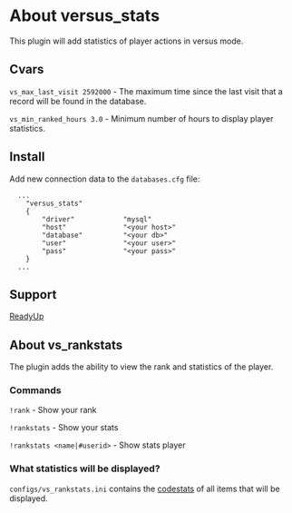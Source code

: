 # About versus_stats
This plugin will add statistics of player actions in versus mode.

## Cvars
`vs_max_last_visit 2592000` - The maximum time since the last visit that a record will be found in the database.

`vs_min_ranked_hours 3.0` - Minimum number of hours to display player statistics.

## Install
Add new connection data to the `databases.cfg` file:
```
  ...
	"versus_stats"
	{
		"driver"			"mysql"
		"host"				"<your host>"
		"database"			"<your db>"
		"user"				"<your user>"
		"pass"				"<your pass>"
	}
  ...
```

## Support
[ReadyUp](https://github.com/SirPlease/L4D2-Competitive-Rework/blob/master/addons/sourcemod/scripting/readyup.sp)

## About vs_rankstats
The plugin adds the ability to view the rank and statistics of the player.

### Commands
`!rank` - Show your rank

`!rankstats` - Show your stats

`!rankstats <name|#userid>` - Show stats player

### What statistics will be displayed?
`configs/vs_rankstats.ini` contains the [codestats](https://github.com/TouchMe-Inc/l4d2_versus_stats/blob/v2/addons/sourcemod/scripting/include/versus_stats.inc) of all items that will be displayed. 

